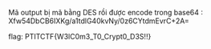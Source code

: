 Mã output bị mã bằng DES rồi được encode trong base64 : Xfw54DbCB6IXKg/a1tdlG40kvNy/0z6CYtdmEvrC+2A=

flag: PTITCTF{W3lC0m3_T0_Crypt0_D3S!!}